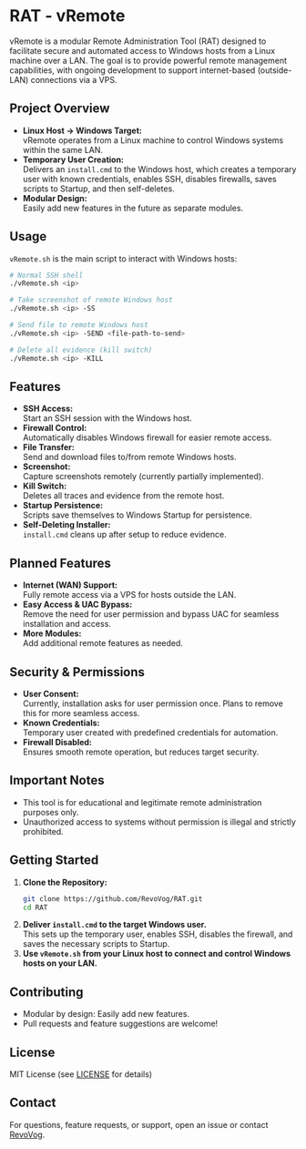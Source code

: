 # RAT - vRemote

vRemote is a modular Remote Administration Tool (RAT) designed to facilitate secure and automated access to Windows hosts from a Linux machine over a LAN. The goal is to provide powerful remote management capabilities, with ongoing development to support internet-based (outside-LAN) connections via a VPS.

## Project Overview

- **Linux Host → Windows Target:**  
  vRemote operates from a Linux machine to control Windows systems within the same LAN.
- **Temporary User Creation:**  
  Delivers an `install.cmd` to the Windows host, which creates a temporary user with known credentials, enables SSH, disables firewalls, saves scripts to Startup, and then self-deletes.
- **Modular Design:**  
  Easily add new features in the future as separate modules.

## Usage

`vRemote.sh` is the main script to interact with Windows hosts:

```bash
# Normal SSH shell
./vRemote.sh <ip>

# Take screenshot of remote Windows host
./vRemote.sh <ip> -SS

# Send file to remote Windows host
./vRemote.sh <ip> -SEND <file-path-to-send>

# Delete all evidence (kill switch)
./vRemote.sh <ip> -KILL
```

## Features

- **SSH Access:**  
  Start an SSH session with the Windows host.
- **Firewall Control:**  
  Automatically disables Windows firewall for easier remote access.
- **File Transfer:**  
  Send and download files to/from remote Windows hosts.
- **Screenshot:**  
  Capture screenshots remotely (currently partially implemented).
- **Kill Switch:**  
  Deletes all traces and evidence from the remote host.
- **Startup Persistence:**  
  Scripts save themselves to Windows Startup for persistence.
- **Self-Deleting Installer:**  
  `install.cmd` cleans up after setup to reduce evidence.

## Planned Features

- **Internet (WAN) Support:**  
  Fully remote access via a VPS for hosts outside the LAN.
- **Easy Access & UAC Bypass:**  
  Remove the need for user permission and bypass UAC for seamless installation and access.
- **More Modules:**  
  Add additional remote features as needed.

## Security & Permissions

- **User Consent:**  
  Currently, installation asks for user permission once. Plans to remove this for more seamless access.
- **Known Credentials:**  
  Temporary user created with predefined credentials for automation.
- **Firewall Disabled:**  
  Ensures smooth remote operation, but reduces target security.

## Important Notes

- This tool is for educational and legitimate remote administration purposes only.
- Unauthorized access to systems without permission is illegal and strictly prohibited.

## Getting Started

1. **Clone the Repository:**
    ```bash
    git clone https://github.com/RevoVog/RAT.git
    cd RAT
    ```
2. **Deliver `install.cmd` to the target Windows user.**  
   This sets up the temporary user, enables SSH, disables the firewall, and saves the necessary scripts to Startup.
3. **Use `vRemote.sh` from your Linux host to connect and control Windows hosts on your LAN.**

## Contributing

- Modular by design: Easily add new features.
- Pull requests and feature suggestions are welcome!

## License

MIT License (see [LICENSE](LICENSE) for details)

## Contact

For questions, feature requests, or support, open an issue or contact [RevoVog](https://github.com/RevoVog).
